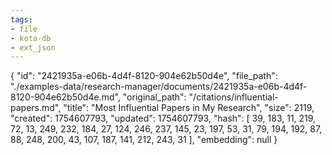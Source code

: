 ```yaml
---
tags:
- file
- kota-db
- ext_json
---
```

{
  "id": "2421935a-e06b-4d4f-8120-904e62b50d4e",
  "file_path": "./examples-data/research-manager/documents/2421935a-e06b-4d4f-8120-904e62b50d4e.md",
  "original_path": "/citations/influential-papers.md",
  "title": "Most Influential Papers in My Research",
  "size": 2119,
  "created": 1754607793,
  "updated": 1754607793,
  "hash": [
    39,
    183,
    11,
    219,
    72,
    13,
    249,
    232,
    184,
    27,
    124,
    246,
    237,
    145,
    23,
    197,
    53,
    31,
    79,
    194,
    192,
    87,
    88,
    248,
    200,
    43,
    107,
    187,
    141,
    212,
    243,
    31
  ],
  "embedding": null
}